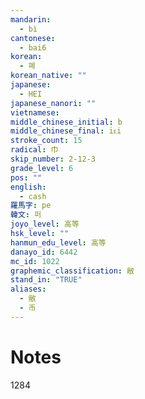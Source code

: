 ```yaml
---
mandarin:
  - bì
cantonese:
  - bai6
korean:
  - 폐
korean_native: ""
japanese:
  - HEI
japanese_nanori: ""
vietnamese:
middle_chinese_initial: b
middle_chinese_final: iᴇi
stroke_count: 15
radical: 巾
skip_number: 2-12-3
grade_level: 6
pos: ""
english:
  - cash
羅馬字: pe
韓文: 퍼
joyo_level: 高等
hsk_level: ""
hanmun_edu_level: 高等
danayo_id: 6442
mc_id: 1022
graphemic_classification: 敝
stand_in: "TRUE"
aliases:
  - 敝
  - 币
---
```


# Notes
1284

